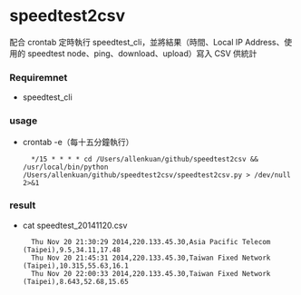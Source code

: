 speedtest2csv
==========

配合 crontab 定時執行 speedtest_cli，並將結果（時間、Local IP Address、使用的 speedtest node、ping、download、upload）寫入 CSV 供統計

### Requiremnet
* speedtest_cli

### usage
* crontab -e（每十五分鐘執行）

        */15 * * * * cd /Users/allenkuan/github/speedtest2csv && /usr/local/bin/python /Users/allenkuan/github/speedtest2csv/speedtest2csv.py > /dev/null 2>&1
        
### result
* cat speedtest_20141120.csv

        Thu Nov 20 21:30:29 2014,220.133.45.30,Asia Pacific Telecom (Taipei),9.5,34.11,17.48
        Thu Nov 20 21:45:31 2014,220.133.45.30,Taiwan Fixed Network (Taipei),10.315,55.63,16.1
        Thu Nov 20 22:00:33 2014,220.133.45.30,Taiwan Fixed Network (Taipei),8.643,52.68,15.65
